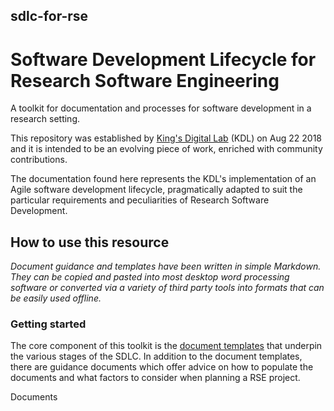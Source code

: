 ## sdlc-for-rse
# Software Development Lifecycle for Research Software Engineering

A toolkit for documentation and processes for software development in a research setting. 

This repository was established by [King's Digital Lab](www.kdl.kcl.ac.uk)  (KDL) on Aug 22 2018 and it is intended to be an evolving piece of work, enriched with community contributions.

The documentation found here represents the KDL's implementation of an Agile software development lifecycle, pragmatically adapted to suit the particular requirements and peculiarities of Research Software Development. 

## How to use this resource
*Document guidance and templates have been written in simple Markdown. They can be copied and pasted into most desktop word processing software or converted via a variety of third party tools into formats that can be easily used offline.*

### Getting started
The core component of this toolkit is the [document templates](/sdlc-for-rse/document_guidance) that underpin the various stages of the SDLC.  In addition to the document templates, there are guidance documents which offer advice on how to populate the documents and what factors to consider when planning a RSE project.

Documents 





<!--stackedit_data:
eyJoaXN0b3J5IjpbMTg0Mjc5Mzk4OCwtMTMxODAwNzg1OSwtMj
AzOTk4MDg1M119
-->